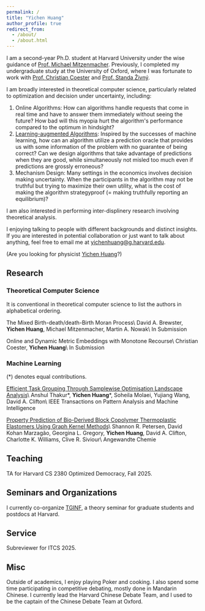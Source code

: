 ```yaml
---
permalink: /
title: "Yichen Huang"
author_profile: true
redirect_from: 
  - /about/
  - /about.html
---
```


I am a second-year Ph.D. student at Harvard University under the wise guidance of [Prof. Michael Mitzenmacher](https://www.eecs.harvard.edu/~michaelm/). Previously, I completed my undergraduate study at the University of Oxford, where I was fortunate to work with [Prof. Christian Coester](https://www.cs.ox.ac.uk/people/christian.coester/) and [Prof. Standa Živný](https://www.cs.ox.ac.uk/standa.zivny/).

I am broadly interested in theoretical computer science, particularly related to optimization and decision under uncertainty, including:
1. Online Algorithms: How can algorithms handle requests that come in real time and have to answer them immediately without seeing the future? How bad will this myopia hurt the algorithm's performance compared to the optimum in hindsight?
2. [Learning-augmented Algorithms](https://algorithms-with-predictions.github.io/): Inspired by the successes of machine learning, how can an algorithm utilize a prediction oracle that provides us with some information of the problem with no guarantee of being correct? Can we design algorithms that take advantage of predictions when they are good, while simultaneously not misled too much even if predictions are grossly erroneous? 
3. Mechanism Design: Many settings in the economics involves decision making uncertainty. When the participants in the algorithm may not be truthful but trying to maximize their own utility, what is the cost of making the algorithm strategyproof (= making truthfully reporting an equilibrium)?
<!-- 4. When only given the ordinal preferences of the voter, can algorithm still select good candidates with respect to a cardinal utility? -->

I am also interested in performing inter-displinery research involving theoretical analysis.

I enjoying talking to people with different backgrounds and distinct insights. If you are interested in potential collaboration or just want to talk about anything, feel free to email me at yichenhuang@g.harvard.edu.

(Are you looking for physicist [Yichen Huang](https://sites.google.com/site/yichenhuanghomepage/)?)

## Research
### Theoretical Computer Science
It is conventional in theoretical computer science to list the authors in alphabetical ordering.
<!-- <sub>It is conventional denotes alphabetical ordering which is conventional in theoretical computer science, (\*) denotes equal contributions.<sub> -->

The Mixed Birth-death/death-Birth Moran Process\\
David A. Brewster, **Yichen Huang**, Michael Mitzenmacher, Martin A. Nowak\\
In Submission

Online and Dynamic Metric Embeddings with Monotone Recourse\\
Christian Coester, **Yichen Huang**\\
In Submission

### Machine Learning
(\*) denotes equal contributions.

[Efficient Task Grouping Through Samplewise Optimisation Landscape Analysis](https://ieeexplore.ieee.org/document/11078907)\\
Anshul Thakur\*, **Yichen Huang**\*, Soheila Molaei, Yujiang Wang, David A. Clifton\\
IEEE Transactions on Pattern Analysis and Machine Intelligence

[Property Prediction of Bio-Derived Block Copolymer Thermoplastic Elastomers Using Graph Kernel Methods](https://onlinelibrary.wiley.com/doi/10.1002/anie.202411097)\\
Shannon R. Petersen, David Kohan Marzagão, Georgina L. Gregory, **Yichen Huang**, David A. Clifton, Charlotte K. Williams, Clive R. Siviour\\
Angewandte Chemie

## Teaching
TA for Harvard CS 2380 Optimized Democracy, Fall 2025.

## Seminars and Organizations
I currently co-organize [TGINF](https://sites.google.com/view/harvardtginf/), a theory seminar for graduate students and postdocs at Harvard.

## Service
Subreviewer for ITCS 2025.

## Misc
Outside of academics, I enjoy playing Poker and cooking. I also spend some time participating in competitive debating, mostly done in Mandarin Chinese. I currently lead the Harvard Chinese Debate Team, and I used to be the captain of the Chinese Debate Team at Oxford.
